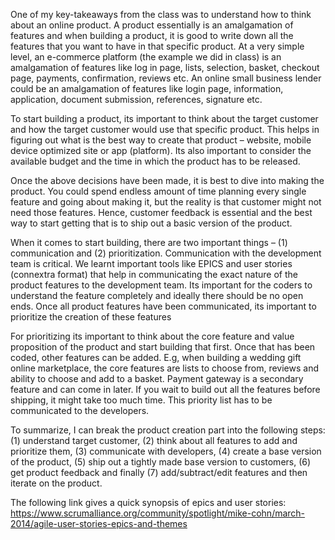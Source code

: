 One of my key-takeaways from the class was to understand how to think about an online product. A product essentially is an amalgamation of features and when building a product, it is good to write down all the features that you want to have in that specific product. At a very simple level, an e-commerce platform (the example we did in class) is an amalgamation of features like log in page, lists, selection, basket, checkout page, payments, confirmation, reviews etc. An online small business lender could be an amalgamation of features like login page, information, application, document submission, references, signature etc. 

To start building a product, its important to think about the target customer and how the target customer would use that specific product. This helps in figuring out what is the best way to create that product – website, mobile device optimized site or app (platform). Its also important to consider the available budget and the time in which the product has to be released. 

Once the above decisions have been made, it is best to dive into making the product. You could spend endless amount of time planning every single feature and going about making it, but the reality is that customer might not need those features. Hence, customer feedback is essential and the best way to start getting that is to ship out a basic version of the product. 

When it comes to start building, there are two important things – (1) communication and (2) prioritization. Communication with the development team is critical. We learnt important tools like EPICS and user stories (connextra format) that help in communicating the exact nature of the product features to the development team. Its important for the coders to understand the feature completely and ideally there should be no open ends. Once all product features have been communicated, its important to prioritize the creation of these features

For prioritizing its important to think about the core feature and value proposition of the product and start building that first. Once that has been coded, other features can be added. E.g, when building a wedding gift online marketplace, the core features are lists to choose from, reviews and ability to choose and add to a basket. Payment gateway is a secondary feature and can come in later. If you wait to build out all the features before shipping, it might take too much time. This priority list has to be communicated to the developers.

To summarize, I can break the product creation part into the following steps: (1) understand target customer, (2) think about all features to add and prioritize them, (3) communicate with developers, (4) create a base version of the product, (5) ship out a tightly made base version to customers, (6) get product feedback and finally (7) add/subtract/edit features and then iterate on the product.

The following link  gives a quick synopsis of epics and user stories: https://www.scrumalliance.org/community/spotlight/mike-cohn/march-2014/agile-user-stories-epics-and-themes
